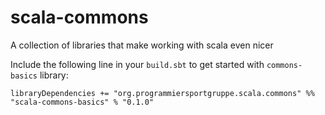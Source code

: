 # scala-commons
A collection of libraries that make working with scala even nicer


Include the following line in your `build.sbt` to get started with `commons-basics` library:

~~~ {.scala}
libraryDependencies += "org.programmiersportgruppe.scala.commons" %% "scala-commons-basics" % "0.1.0"
~~~

